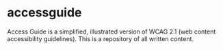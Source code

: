 # accessguide
Access Guide is a simplified, illustrated version of WCAG 2.1 (web content accessibility guidelines). This is a repository of all written content.

